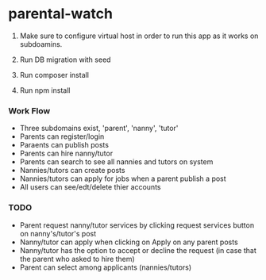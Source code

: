 # parental-watch

1. Make sure to configure virtual host in order to run this app as it works on subdoamins.

2. Run DB migration with seed

3. Run composer install

4. Run npm install


### Work Flow
* Three subdomains exist, 'parent', 'nanny', 'tutor'
* Parents can register/login
* Paraents can publish posts
* Parents can hire nanny/tutor
* Parents can search to see all nannies and tutors on system
* Nannies/tutors can create posts
* Nannies/tutors can apply for jobs when a parent publish a post 
* All users can see/edt/delete thier accounts

### TODO

* Parent request nanny/tutor services by clicking request services button on nanny's/tutor's post
* Nanny/tutor can apply when clicking on Apply on any parent posts
* Nanny/tutor has the option to accept or decline the request (in case that the parent who asked to hire them)
* Parent can select among applicants (nannies/tutors)

